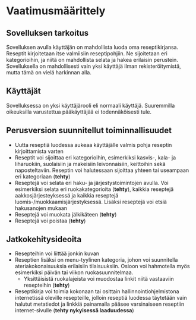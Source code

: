 # Vaatimusmäärittely

## Sovelluksen tarkoitus

Sovelluksen avulla käyttäjän on mahdollista luoda oma reseptikirjansa.
Reseptit kirjoitetaan itse valmiisiin reseptipohjiin. Ne sijoitetaan eri kategorioihin, ja niitä on mahdollista selata ja hakea erilaisin perustein.
Sovelluksella on mahdollisesti vain yksi käyttäjä ilman rekisteröitymistä, mutta tämä on vielä harkinnan alla.

## Käyttäjät

Sovelluksessa on yksi käyttäjärooli eli normaali käyttäjä.
Suuremmilla oikeuksilla varustettua pääkäyttäjää ei todennäköisesti tule.

## Perusversion suunnitellut toiminnallisuudet
- Uutta reseptiä luodessa aukeaa käyttäjälle valmis pohja reseptin kirjoittamista varten
- Reseptit voi sijoittaa eri kategorioihin, esimerkiksi kasvis-, kala- ja liharuokiin, suolaisiin ja makeisiin leivonnaisiin, keittoihin sekä naposteltaviin. Reseptin voi halutessaan sijoittaa yhteen tai useampaan eri kategoriaan (__tehty__)
- Reseptejä voi selata eri haku- ja järjestystoimintojen avulla. Voi esimerkiksi selata eri ruokakategorioita (__tehty__), kaikkia reseptejä aakkosjärjesteyksessä ja kaikkia reseptejä luomis-/muokkaamisjärjestyksessä. Lisäksi reseptejä voi etsiä hakusanojen mukaan
- Reseptejä voi muokata jälkikäteen (__tehty__)
- Reseptejä voi poistaa (__tehty__)

## Jatkokehitysideoita
- Resepteihin voi liittää jonkin kuvan
- Reseptien lisäksi on menu-tyylinen kategoria, johon voi suunnitella ateriakokonaisuuksia erilaisiin tilaisuuksiin. Osioon voi hahmotella myös esimerkiksi päivän tai viikon ruokasuunnitelmaa. 
  - Yksittäisistä ruokalajeista voi muodostaa linkit niitä vastaaviin resepteihin (__tehty__)
- Reseptikirja voi toimia kokonaan tai osittain hallinnointiohjelmistona internetissä oleville resepteille, jolloin reseptiä luodessa täytetään vain halutut metatiedot ja linkkiä painamalla pääsee varsinaiseen reseptiin internet-sivulle (__tehty nykyisessä laaduudessa__)
